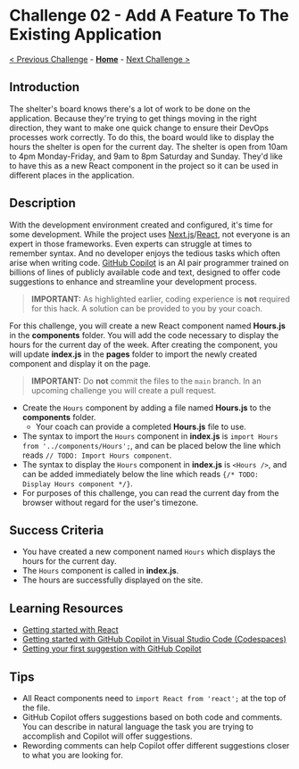 # Challenge 02 - Add A Feature To The Existing Application

[< Previous Challenge](./Challenge-01.md) - **[Home](../README.md)** - [Next Challenge >](./Challenge-03.md)

## Introduction

The shelter's board knows there's a lot of work to be done on the application. Because they're trying to get things moving in the right direction, they want to make one quick change to ensure their DevOps processes work correctly. To do this, the board would like to display the hours the shelter is open for the current day. The shelter is open from 10am to 4pm Monday-Friday, and 9am to 8pm Saturday and Sunday. They'd like to have this as a new React component in the project so it can be used in different places in the application.

## Description

With the development environment created and configured, it's time for some development. While the project uses [Next.js](https://nextjs.org)/[React](https://reactjs.org), not everyone is an expert in those frameworks. Even experts can struggle at times to remember syntax. And no developer enjoys the tedious tasks which often arise when writing code. [GitHub Copilot](https://github.com/features/copilot) is an AI pair programmer trained on billions of lines of publicly available code and text, designed to offer code suggestions to enhance and streamline your development process.

> **IMPORTANT:** As highlighted earlier, coding experience is **not** required for this hack. A solution can be provided to you by your coach.

For this challenge, you will create a new React component named **Hours.js** in the **components** folder. You will add the code necessary to display the hours for the current day of the week. After creating the component, you will update **index.js** in the **pages** folder to import the newly created component and display it on the page.

> **IMPORTANT:** Do **not** commit the files to the `main` branch. In an upcoming challenge you will create a pull request.

- Create the `Hours` component by adding a file named **Hours.js** to the **components** folder.
    - Your coach can provide a completed **Hours.js** file to use.
- The syntax to import the `Hours` component in **index.js** is `import Hours from '../components/Hours';`, and can be placed below the line which reads `// TODO: Import Hours component`.
- The syntax to display the `Hours` component in **index.js** is `<Hours />`, and can be added immediately below the line which reads `{/* TODO: Display Hours component */}`.
- For purposes of this challenge, you can read the current day from the browser without regard for the user's timezone.



## Success Criteria

- You have created a new component named `Hours` which displays the hours for the current day.
- The `Hours` component is called in **index.js**.
- The hours are successfully displayed on the site.

## Learning Resources

- [Getting started with React](https://reactjs.org/docs/hello-world.html)
- [Getting started with GitHub Copilot in Visual Studio Code (Codespaces)](https://docs.github.com/copilot/getting-started-with-github-copilot/getting-started-with-github-copilot-in-visual-studio-code)
- [Getting your first suggestion with GitHub Copilot](https://docs.github.com/copilot/quickstart#getting-your-first-suggestion) 

## Tips

- All React components need to `import React from 'react';` at the top of the file.
- GitHub Copilot offers suggestions based on both code and comments. You can describe in natural language the task you are trying to accomplish and Copilot will offer suggestions.
- Rewording comments can help Copilot offer different suggestions closer to what you are looking for.
